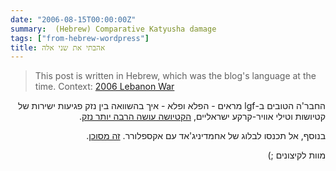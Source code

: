 ```yaml
---
date: "2006-08-15T00:00:00Z"
summary:  (Hebrew) Comparative Katyusha damage
tags: ["from-hebrew-wordpress"]
title: אהבתי את שני אלה
---
```


> This post is written in Hebrew, which was the blog's language at the time. Context: [2006 Lebanon War]

[2006 Lebanon War]: https://en.wikipedia.org/wiki/2006_Lebanon_War

<div dir="rtl">

החבר'ה הטובים ב-lgf מראים - הפלא ופלא - איך בהשוואה בין נזק פגיעות ישירות של קטיושות וטילי אוויר-קרקע ישראליים, [הקטיושה עושה הרבה יותר נזק].

בנוסף, אל תכנסו לבלוג של אחמדיניג'אד עם אקספלורר. [זה מסוכן].

מוות לקיצונים ;)

[הקטיושה עושה הרבה יותר נזק]: http://littlegreenfootballs.com/weblog/?entry=22100
[זה מסוכן]: http://olehgirl.blogspot.com/2006/08/pres-ahmadinejad-trying-to-infect.html

</div>
